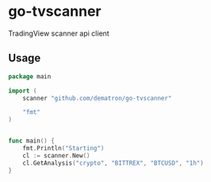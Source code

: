 # go-tvscanner
TradingView scanner api client

## Usage
~~~ go
package main

import (
	scanner "github.com/dematron/go-tvscanner"

	"fmt"
)


func main() {
	fmt.Println("Starting")
	cl := scanner.New()
	cl.GetAnalysis("crypto", "BITTREX", "BTCUSD", "1h")
}
~~~